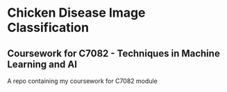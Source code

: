 # Chicken Disease Image Classification

## Coursework for C7082 - Techniques in Machine Learning and AI

A repo containing my coursework for C7082 module
